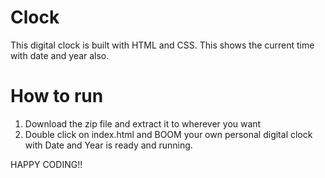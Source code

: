 # Clock

This digital clock is built with HTML and CSS.
This shows the current time with date and year also.

# How to run

1. Download the zip file and extract it to wherever you want
2. Double click on index.html and BOOM your own personal digital clock with Date and Year is ready and running.

HAPPY CODING!!
